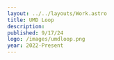 ```yaml
---
layout: ../../layouts/Work.astro
title: UMD Loop
description:
published: 9/17/24
logo: /images/umdloop.png
year: 2022-Present
---
```


<!-- [Full URC SAR video](https://www.youtube.com/watch?v=v65-nOE8YXU) -->


<!-- <div class="overflow-hidden my-8">
  <video class="w-full" autoplay loop muted playsinline poster="/images/placeholder-rover-25.jpg">
    <source src="/video/sar25.mp4" type="video/mp4" />
  </video>
</div> -->

